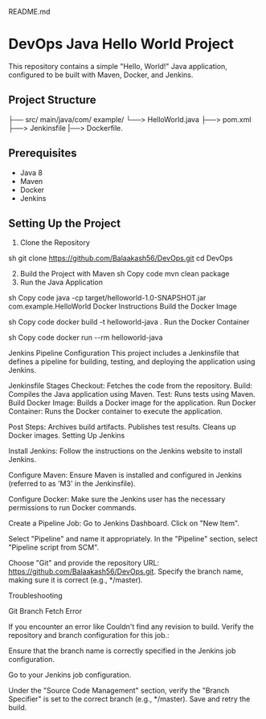 README.md
# DevOps Java Hello World Project

This repository contains a simple "Hello, World!" Java application, configured to be built with Maven, Docker, and Jenkins.

## Project Structure
├── src/ main/java/com/ example/ └──> HelloWorld.java ├──> pom.xml  ├──> Jenkinsfile |──> Dockerfile.

## Prerequisites

- Java 8
- Maven
- Docker
- Jenkins

## Setting Up the Project

1. Clone the Repository

sh
git clone https://github.com/Balaakash56/DevOps.git
cd DevOps

2. Build the Project with Maven
sh
Copy code
mvn clean package
3. Run the Java Application

sh
Copy code
java -cp target/helloworld-1.0-SNAPSHOT.jar com.example.HelloWorld
Docker Instructions
Build the Docker Image

sh
Copy code
docker build -t helloworld-java .
Run the Docker Container

sh
Copy code
docker run --rm helloworld-java

Jenkins Pipeline Configuration
This project includes a Jenkinsfile that defines a pipeline for building, testing, and deploying the application using Jenkins.

Jenkinsfile Stages
Checkout: Fetches the code from the repository.
Build: Compiles the Java application using Maven.
Test: Runs tests using Maven.
Build Docker Image: Builds a Docker image for the application.
Run Docker Container: Runs the Docker container to execute the application.

Post Steps:
Archives build artifacts.
Publishes test results.
Cleans up Docker images.
Setting Up Jenkins

Install Jenkins: Follow the instructions on the Jenkins website to install Jenkins.

Configure Maven: Ensure Maven is installed and configured in Jenkins (referred to as 'M3' in the Jenkinsfile).

Configure Docker: Make sure the Jenkins user has the necessary permissions to run Docker commands.

Create a Pipeline Job:
Go to Jenkins Dashboard.
Click on "New Item".

Select "Pipeline" and name it appropriately.
In the "Pipeline" section, select "Pipeline script from SCM".

Choose "Git" and provide the repository URL: https://github.com/Balaakash56/DevOps.git.
Specify the branch name, making sure it is correct (e.g., */master).

Troubleshooting

Git Branch Fetch Error

If you encounter an error like Couldn't find any revision to build. Verify the repository and branch configuration for this job.:

Ensure that the branch name is correctly specified in the Jenkins job configuration.

Go to your Jenkins job configuration.

Under the "Source Code Management" section, verify the "Branch Specifier" is set to the correct branch (e.g., */master).
Save and retry the build.
